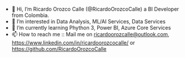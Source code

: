 - 👋 Hi, I’m Ricardo Orozco Calle (@RicardoOrozcoCalle) a BI Developer from Colombia.
- 👀 I’m interested in Data Analysis, ML/AI Services, Data Services
- 🌱 I’m currently learning Phython 3, Power BI, Azure Core Services
- 📫 How to reach me :: Mail me on ricardoorozcalle@outlook.com, https://www.linkedin.com/in/ricardoorozcocalle/ or https://github.com/RicardoOrozcoCalle

<!---
RicardoOrozcoCalle/RicardoOrozcoCalle is a ✨ special ✨ repository because its `README.md` (this file) appears on your GitHub profile.
You can click the Preview link to take a look at your changes.
--->
